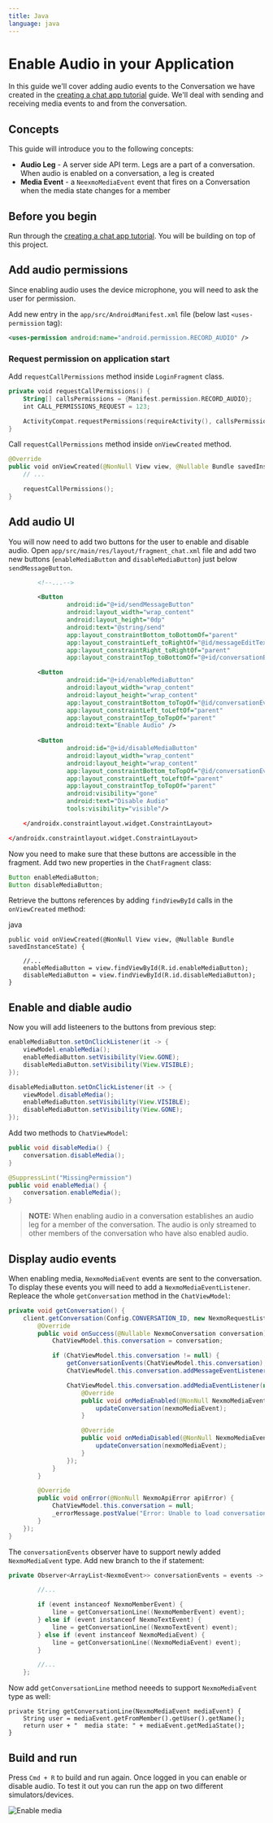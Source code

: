 ```yaml
---
title: Java
language: java
---
```


# Enable Audio in your Application

In this guide we'll cover adding audio events to the Conversation we have created in the [creating a chat app tutorial](/client-sdk/tutorials/in-app-messaging/introduction/java) guide. We'll deal with sending and receiving media events to and from the conversation.

## Concepts

This guide will introduce you to the following concepts:

- **Audio Leg** - A server side API term. Legs are a part of a conversation. When audio is enabled on a conversation, a leg is created
- **Media Event** - a `NeexmoMediaEvent` event that fires on a Conversation when the media state changes for a member

## Before you begin

Run through the [creating a chat app tutorial](/client-sdk/tutorials/in-app-messaging/introduction/java). You will be building on top of this project.

## Add audio permissions

Since enabling audio uses the device microphone, you will need to ask the user for permission. 

Add new entry in the `app/src/AndroidManifest.xml` file (below last `<uses-permission` tag):

```xml
<uses-permission android:name="android.permission.RECORD_AUDIO" />
```

### Request permission on application start

Add `requestCallPermissions` method inside `LoginFragment` class.

```kotlin
private void requestCallPermissions() {
    String[] callsPermissions = {Manifest.permission.RECORD_AUDIO};
    int CALL_PERMISSIONS_REQUEST = 123;

    ActivityCompat.requestPermissions(requireActivity(), callsPermissions, CALL_PERMISSIONS_REQUEST);
}
```

Call `requestCallPermissions` method inside `onViewCreated` method.

``` kotlin
@Override
public void onViewCreated(@NonNull View view, @Nullable Bundle savedInstanceState) {
    // ...

    requestCallPermissions();
}
```

## Add audio UI

You will now need to add two buttons for the user to enable and disable audio. Open `app/src/main/res/layout/fragment_chat.xml` file and add two new buttons (`enableMediaButton` and `disableMediaButton`) just below `sendMessageButton`. 

``` xml
        <!--...-->

        <Button
                android:id="@+id/sendMessageButton"
                android:layout_width="wrap_content"
                android:layout_height="0dp"
                android:text="@string/send"
                app:layout_constraintBottom_toBottomOf="parent"
                app:layout_constraintLeft_toRightOf="@id/messageEditText"
                app:layout_constraintRight_toRightOf="parent"
                app:layout_constraintTop_toBottomOf="@+id/conversationEventsScrollView" />

        <Button
                android:id="@+id/enableMediaButton"
                android:layout_width="wrap_content"
                android:layout_height="wrap_content"
                app:layout_constraintBottom_toTopOf="@id/conversationEventsScrollView"
                app:layout_constraintLeft_toLeftOf="parent"
                app:layout_constraintTop_toTopOf="parent"
                android:text="Enable Audio" />
        
        <Button
                android:id="@+id/disableMediaButton"
                android:layout_width="wrap_content"
                android:layout_height="wrap_content"
                app:layout_constraintBottom_toTopOf="@id/conversationEventsScrollView"
                app:layout_constraintLeft_toLeftOf="parent"
                app:layout_constraintTop_toTopOf="parent"
                android:visibility="gone"
                android:text="Disable Audio"
                tools:visibility="visible"/>

    </androidx.constraintlayout.widget.ConstraintLayout>

</androidx.constraintlayout.widget.ConstraintLayout>
```

Now you need to make sure that these buttons are accessible in the fragment. Add two new properties in the `ChatFragment` class:

```java
Button enableMediaButton;
Button disableMediaButton;
```

Retrieve the buttons references by adding `findViewById` calls in the `onViewCreated` method:

java
``` 
public void onViewCreated(@NonNull View view, @Nullable Bundle savedInstanceState) {

    //...
    enableMediaButton = view.findViewById(R.id.enableMediaButton);
    disableMediaButton = view.findViewById(R.id.disableMediaButton);
}
```

## Enable and diable audio 

Now you will add listeeners to the buttons from previous step:

```java
enableMediaButton.setOnClickListener(it -> {
    viewModel.enableMedia();
    enableMediaButton.setVisibility(View.GONE);
    disableMediaButton.setVisibility(View.VISIBLE);
});

disableMediaButton.setOnClickListener(it -> {
    viewModel.disableMedia();
    enableMediaButton.setVisibility(View.VISIBLE);
    disableMediaButton.setVisibility(View.GONE);
});
```

Add two methods to `ChatViewModel`:

```java
public void disableMedia() {
    conversation.disableMedia();
}

@SuppressLint("MissingPermission")
public void enableMedia() {
    conversation.enableMedia();
}
```

> **NOTE:** When enabling audio in a conversation establishes an audio leg for a member of the conversation. The audio is only streamed to other members of the conversation who have also enabled audio.

## Display audio events

When enabling media, `NexmoMediaEvent` events are sent to the conversation. To display these events you will need to add a `NexmoMediaEventListener`. Repleace the whole `getConversation` method in the `ChatViewModel`:

```java
private void getConversation() {
    client.getConversation(Config.CONVERSATION_ID, new NexmoRequestListener<NexmoConversation>() {
        @Override
        public void onSuccess(@Nullable NexmoConversation conversation) {
            ChatViewModel.this.conversation = conversation;

            if (ChatViewModel.this.conversation != null) {
                getConversationEvents(ChatViewModel.this.conversation);
                ChatViewModel.this.conversation.addMessageEventListener(messageListener);

                ChatViewModel.this.conversation.addMediaEventListener(new NexmoMediaEventListener() {
                    @Override
                    public void onMediaEnabled(@NonNull NexmoMediaEvent nexmoMediaEvent) {
                        updateConversation(nexmoMediaEvent);
                    }

                    @Override
                    public void onMediaDisabled(@NonNull NexmoMediaEvent nexmoMediaEvent) {
                        updateConversation(nexmoMediaEvent);
                    }
                });
            }
        }

        @Override
        public void onError(@NonNull NexmoApiError apiError) {
            ChatViewModel.this.conversation = null;
            _errorMessage.postValue("Error: Unable to load conversation " + apiError.getMessage());
        }
    });
}
```

The `conversationEvents` observer have to support newly added `NexmoMediaEvent` type. Add new branch to the if statement:

```kotlin
private Observer<ArrayList<NexmoEvent>> conversationEvents = events -> {

        //...

        if (event instanceof NexmoMemberEvent) {
            line = getConversationLine((NexmoMemberEvent) event);
        } else if (event instanceof NexmoTextEvent) {
            line = getConversationLine((NexmoTextEvent) event);
        } else if (event instanceof NexmoMediaEvent) {
            line = getConversationLine((NexmoMediaEvent) event);
        }

        //...
    };
```

Now add `getConversationLine` method neeeds to support `NexmoMediaEvent` type as well:
```
private String getConversationLine(NexmoMediaEvent mediaEvent) {
    String user = mediaEvent.getFromMember().getUser().getName();
    return user + "  media state: " + mediaEvent.getMediaState();
}
```

## Build and run

Press `Cmd + R` to build and run again. Once logged in you can enable or disable audio. To test it out you can run the app on two different simulators/devices.

![Enable media](/images/client-sdk/ios-enable-media.png)
